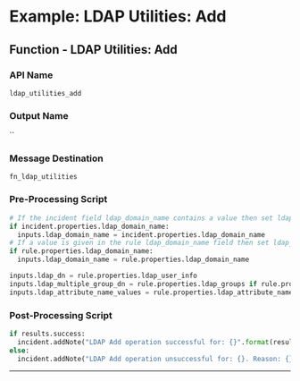 <!--
    DO NOT MANUALLY EDIT THIS FILE
    THIS FILE IS AUTOMATICALLY GENERATED WITH resilient-sdk codegen
    Generated with resilient-sdk v48.0.4034
-->

# Example: LDAP Utilities: Add

## Function - LDAP Utilities: Add

### API Name
`ldap_utilities_add`

### Output Name
``

### Message Destination
`fn_ldap_utilities`

### Pre-Processing Script
```python
# If the incident field ldap_domain_name contains a value then set ldap_domain_name to that value
if incident.properties.ldap_domain_name:
  inputs.ldap_domain_name = incident.properties.ldap_domain_name
# If a value is given in the rule ldap_domain_name field then set ldap_domain_name to that value
if rule.properties.ldap_domain_name:
  inputs.ldap_domain_name = rule.properties.ldap_domain_name

inputs.ldap_dn = rule.properties.ldap_user_info
inputs.ldap_multiple_group_dn = rule.properties.ldap_groups if rule.properties.ldap_groups else '[]'
inputs.ldap_attribute_name_values = rule.properties.ldap_attribute_name_values
```

### Post-Processing Script
```python
if results.success:
  incident.addNote("LDAP Add operation successful for: {}".format(results.inputs.get('ldap_dn')))
else:
  incident.addNote("LDAP Add operation unsuccessful for: {}. Reason: {}".format(results.inputs.get('ldap_dn'), results.reason))
```

---

